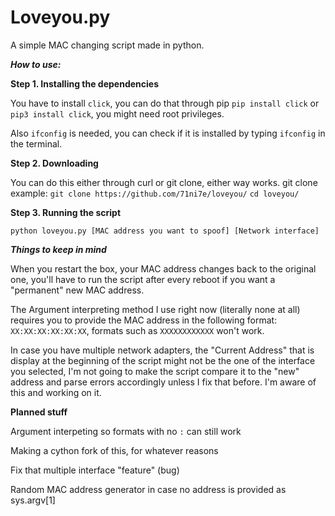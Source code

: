 # Loveyou.py
A simple MAC changing script made in python.
        
        
***How to use:***

**Step 1. Installing the dependencies**

  You have to install ``click``, you can do that through pip
  ``pip install click`` or ``pip3 install click``, you might need root privileges.
  
  Also ``ifconfig`` is needed, you can check if it is installed by typing ``ifconfig`` in the terminal.
  
  
**Step 2. Downloading**

  You can do this either through curl or git clone, either way works.
  git clone example: ``git clone https://github.com/71ni7e/loveyou/``
                     ``cd loveyou/``


**Step 3. Running the script**

  ``python loveyou.py [MAC address you want to spoof] [Network interface]``
  
  
***Things to keep in mind***

When you restart the box, your MAC address changes back to the original one, you'll have to run the script after every reboot if you want a "permanent" new MAC address.

The Argument interpreting method I use right now (literally none at all) requires you to provide the MAC address in the following format:   ``XX:XX:XX:XX:XX:XX``, formats such as ``XXXXXXXXXXXX`` won't work.

In case you have multiple network adapters, the "Current Address" that is display at the beginning of the script might not be the one of the interface you selected, I'm not going to make the script compare it to the "new" address and parse errors accordingly unless I fix that before. I'm aware of this and working on it.


**Planned stuff**

Argument interpeting so formats with no ``:`` can still work

Making a cython fork of this, for whatever reasons

Fix that multiple interface "feature" (bug)

Random MAC address generator in case no address is provided as sys.argv[1]
